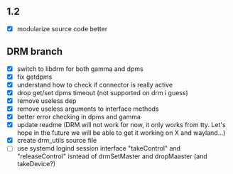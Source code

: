 ## 1.2
- [x] modularize source code better

## DRM branch
- [x] switch to libdrm for both gamma and dpms
- [x] fix getdpms
- [x] understand how to check if connector is really active
- [x] drop get/set dpms timeout (not supported on drm i guess) 
- [x] remove useless dep
- [x] remove useless arguments to interface methods
- [x] better error checking in dpms and gamma
- [x] update readme (DRM will not work for now, it only works from tty. Let's hope in the future we will be able to get it working on X and wayland...)
- [x] create drm_utils source file
- [ ] use systemd logind session interface "takeControl" and "releaseControl" isntead of drmSetMaster and dropMaaster (and takeDevice?)
